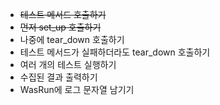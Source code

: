 - ~~테스트 메서드 호출하기~~
- ~~먼저 set_up 호출하기~~
- 나중에 tear_down 호출하기
- 테스트 메서드가 실패하더라도 tear_down 호출하기
- 여러 개의 테스트 실행하기
- 수집된 결과 출력하기
- WasRun에 로그 문자열 남기기